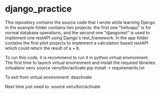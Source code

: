 # django_practice
This repository contains the source code that I wrote while learning Django.
In the example folder contains two projects: the first one "helloapp" is for normal database operations,
and the second one "djangorest" is used to implement one restAPI using Django's rest_framework.
In the app folder contains the first pilot projects to implement a calculation based restAPI which
could return the result of a + b.

To run this code, it is recommend to run it in python virtual environment.
The first time to launch virtual environment and install the required libraries:
virtualenv venv
source venv/bin/activate
pip install -r requirements.txt

To exit from virtual environment:
deactivate

Next time just need to:
source venv/bin/activate

